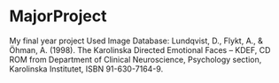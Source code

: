 # MajorProject
My final year project
Used Image Database:
Lundqvist, D., Flykt, A., & Öhman, A. (1998). The Karolinska Directed Emotional Faces – KDEF, CD ROM from Department of Clinical Neuroscience, Psychology section, Karolinska Institutet, ISBN 91-630-7164-9.
